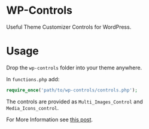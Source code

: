 # WP-Controls

Useful Theme Customizer Controls for WordPress.

# Usage

Drop the `wp-controls` folder into your theme anywhere.

In `functions.php` add:

```php
require_once('path/to/wp-controls/controls.php');
```

The controls are provided as `Multi_Images_Control` and `Media_Icons_control`.

For More Information see [this post](https://arcath.net/2016/09/wp-controls/).
